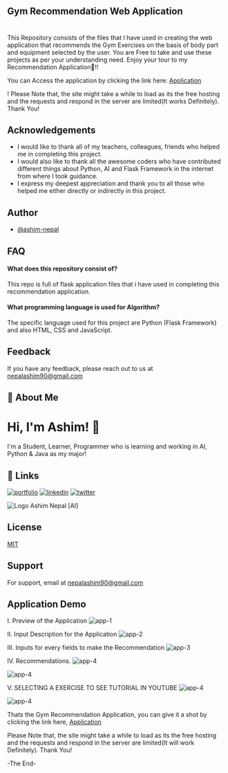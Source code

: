 ## Gym Recommendation Web Application
# 

This Repository consists of the files that I have used in creating the web application that recommends the Gym Exercises on the basis of body part and equipment selected by the user. You are Free to take and use these projects as per your understanding need. Enjoy your tour to my Recommendation Application🌾!!

You can Access the application by clicking the link here: [Application](https://gym-recommendation-app.onrender.com/)

! Please Note that, the site might take a while to load as its the free hosting and the requests and respond in the server are limited(It works Definitely). Thank You!



## Acknowledgements

- I would like to thank all of my teachers, colleagues, friends who helped me in completing this project.
- I would also like to thank all the awesome coders who have contributed different things about Python, AI and Flask Framework in the internet from where I took guidance.
- I express my deepest appreciation and thank you to all those who helped me either directly or indirectly in this project.  


## Author

- [@ashim-nepal](https://www.github.com/ashim-nepal)

## FAQ

#### What does this repository consist of?

This repo is full of flask application files that i have used in completing this recommendation application.


#### What programming language is used for Algorithm?

The specific language used for this project are Python (Flask Framework) and also HTML, CSS and JavaScript.

## Feedback

If you have any feedback, please reach out to us at nepalashim90@gmail.com


## 🚀 About Me
# Hi, I'm Ashim! 👋
I'm a Student, Learner, Programmer who is learning and working in AI, Python & Java as my major!



## 🔗 Links
[![portfolio](https://img.shields.io/badge/my_portfolio-000?style=for-the-badge&logo=ko-fi&logoColor=white)](https://ashimnepal.com.np/)
[![linkedin](https://img.shields.io/badge/linkedin-0A66C2?style=for-the-badge&logo=linkedin&logoColor=white)](https://www.linkedin.com/in/ashim-nepal)
[![twitter](https://img.shields.io/badge/twitter-1DA1F2?style=for-the-badge&logo=twitter&logoColor=white)](https://twitter.com/asnp_ash)

![Logo](https://github.com/ashim-nepal/images/blob/main/logoNewNobg.png?raw=true)
Ashim Nepal [AI]

## License

[MIT](https://choosealicense.com/licenses/mit/)

## Support

For support, email at nepalashim90@gmail.com


## Application Demo

I. Preview of the Application
![app-1](https://raw.githubusercontent.com/ashim-nepal/Gym-Recommendation-App/main/application-screenshots/Screenshot%202024-08-10%20213302.png)

II. Input Description for the Application
![app-2](https://raw.githubusercontent.com/ashim-nepal/Gym-Recommendation-App/main/application-screenshots/Screenshot%202024-08-10%20213315.png)

III. Inputs for every fields to make the Recommendation
![app-3](https://raw.githubusercontent.com/ashim-nepal/Gym-Recommendation-App/main/application-screenshots/Screenshot%202024-08-10%20213350.png)


IV. Recommendations.
![app-4](https://raw.githubusercontent.com/ashim-nepal/Gym-Recommendation-App/main/application-screenshots/Screenshot%202024-08-10%20213435.png)

![app-4](https://raw.githubusercontent.com/ashim-nepal/Gym-Recommendation-App/main/application-screenshots/Screenshot%202024-08-10%20213516.png)

V. SELECTING A EXERCISE TO SEE TUTORIAL IN YOUTUBE
![app-4](https://raw.githubusercontent.com/ashim-nepal/Gym-Recommendation-App/main/application-screenshots/Screenshot%202024-08-10%20213558.png)


![app-4](https://raw.githubusercontent.com/ashim-nepal/Gym-Recommendation-App/main/application-screenshots/Screenshot%202024-08-10%20213642.png)


Thats the Gym Recommendation Application, you can give it a shot by clicking the link here, [Application](https://gym-recommendation-app.onrender.com/)

Please Note that, the site might take a while to load as its the free hosting and the requests and respond in the server are limited(It will work Definitely). Thank You!


-The End-


